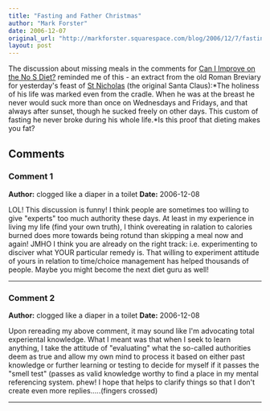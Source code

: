 ```yaml
---
title: "Fasting and Father Christmas"
author: "Mark Forster"
date: 2006-12-07
original_url: "http://markforster.squarespace.com/blog/2006/12/7/fasting-and-father-christmas.html"
layout: post
---
```


The discussion about missing meals in the comments for [Can I Improve on the No S Diet?](/blog/2006/12/4/can-i-improve-on-the-no-s-diet.html) reminded me of this - an extract from the old Roman Breviary for yesterday's feast of [St Nicholas](http://www.breviary.net/propsaints/propsaints12/propsaints1206.htm#Matins) (the original Santa Claus):*The holiness of his life was marked even from the cradle. When he was at the breast he never would suck more than once on Wednesdays and Fridays, and that always after sunset, though he sucked freely on other days. This custom of fasting he never broke during his whole life.*Is this proof that dieting makes you fat?

## Comments

### Comment 1
**Author:** clogged like a diaper in a toilet
**Date:** 2006-12-08

LOL! This discussion is funny! I think people are sometimes too willing to give "experts" too much authority these days. At least in my experience in living my life (find your own truth), I think overeating in ralation to calories burned does more towards being rotund than skipping a meal now and again! JMHO I think you are already on the right track: i.e. experimenting to disciver what YOUR particular remedy is. That willing to experiment attitude of yours in relation to time/choice management has helped thousands of people. Maybe you might become the next diet guru as well!

---

### Comment 2
**Author:** clogged like a diaper in a toilet
**Date:** 2006-12-08

Upon rereading my above comment, it may sound like I'm advocating total experiental knowledge. What I meant was that when I seek to learn anything, I take the attitude of "evaluating" what the so-called authorities deem as true and allow my own mind to process it based on either past knowledge or further learning or testing to decide for myself if it passes the "smell test" (passes as valid knowledge worthy to find a place in my mental referencing system. phew! I hope that helps to clarify things so that I don't create even more replies.....(fingers crossed)

---
